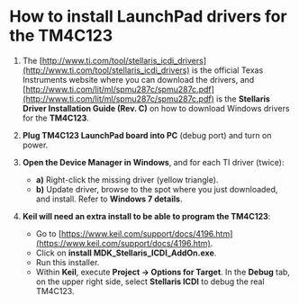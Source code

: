 # **How to install LaunchPad drivers for the TM4C123**

1. The [http://www.ti.com/tool/stellaris_icdi_drivers](http://www.ti.com/tool/stellaris_icdi_drivers) is the official Texas Instruments website where you can download the drivers, and [http://www.ti.com/lit/ml/spmu287c/spmu287c.pdf](http://www.ti.com/lit/ml/spmu287c/spmu287c.pdf) is the **Stellaris Driver Installation Guide (Rev. C)** on how to download Windows drivers for the **TM4C123**.

2. **Plug TM4C123 LaunchPad board into PC** (debug port) and turn on power.

3. **Open the Device Manager in Windows**, and for each TI driver (twice):
   - **a)** Right-click the missing driver (yellow triangle).
   - **b)** Update driver, browse to the spot where you just downloaded, and install. Refer to **Windows 7 details**.

4. **Keil will need an extra install to be able to program the TM4C123**:
   - Go to [https://www.keil.com/support/docs/4196.htm](https://www.keil.com/support/docs/4196.htm).
   - Click on **install MDK_Stellaris_ICDI_AddOn.exe**.
   - Run this installer.
   - Within **Keil**, execute **Project -> Options for Target**. In the **Debug** tab, on the upper right side, select **Stellaris ICDI** to debug the real TM4C123.
